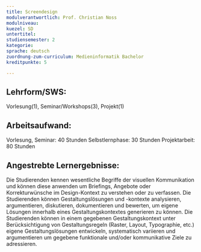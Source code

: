 ```yaml
---
title: Screendesign
modulverantwortlich: Prof. Christian Noss
modulniveau:
kuezel: SD
untertitel:
studiensemester: 2
kategorie:
sprache: deutsch
zuordnung-zum-curriculum: Medieninformatik Bachelor 
kreditpunkte: 5

---
```


## Lehrform/SWS: 
Vorlesung(1), Seminar/Workshops(3), Projekt(1)

## Arbeitsaufwand: 
Vorlesung, Seminar: 40 Stunden
Selbstlernphase: 30 Stunden
Projektarbeit: 80 Stunden

## Angestrebte Lernergebnisse:
Die Studierenden kennen wesentliche Begriffe der visuellen Kommunikation und können diese anwenden um Briefings, Angebote oder Korrekturwünsche im Design-Kontext zu verstehen oder zu verfassen.
Die Studierenden können Gestaltungslösungen und -kontexte analysieren, argumentieren, diskutieren, dokumentieren und bewerten, um eigene Lösungen innerhalb eines Gestaltungskontextes generieren zu können.
Die Studierenden können in einem gegebenen Gestaltungskontext unter Berücksichtigung von Gestaltungsregeln (Raster, Layout, Typographie, etc.) eigene Gestaltungslösungen entwickeln, systematisch variieren und argumentieren um gegebene funktionale und/oder kommunikative Ziele zu adressieren.
